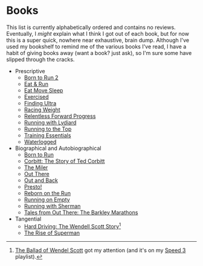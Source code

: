 # Books

This list is currently alphabetically ordered and contains no reviews.
Eventually, I _might_ explain what I think I got out of each book, but
for now this is a super quick, nowhere near exhaustive, brain dump.
Although I've used my bookshelf to remind me of the various books I've
read, I have a habit of giving books away (want a book? just ask), so
I'm sure some have slipped through the cracks.

* Prescriptive
  * [Born to Run 2](https://www.goodreads.com/book/show/60753061-born-to-run-2)
  * [Eat & Run](https://www.goodreads.com/en/book/show/13202092-eat-and-run)
  * [Eat Move Sleep](https://www.goodreads.com/en/book/show/17465697-eat-move-sleep)
  * [Exercised](https://www.goodreads.com/book/show/49358915-exercised)
  * [Finding Ultra](https://www.goodreads.com/cs/book/show/39665673-finding-ultra)
  * [Racing Weight](https://www.goodreads.com/book/show/7192581-racing-weight)
  * [Relentless Forward Progress](https://www.goodreads.com/book/show/10293025-relentless-forward-progress)
  * [Running with Lydiard](https://www.goodreads.com/book/show/1307873.Running_with_Lydiard)
  * [Running to the Top](https://www.goodreads.com/book/show/1307875.Running_to_the_Top)
  * [Training Essentials](https://www.goodreads.com/book/show/27040062-training-essentials-for-ultrarunning)
  * [Waterlogged](https://www.goodreads.com/book/show/14537326-waterlogged)
* Biographical and Autobiographical
  * [Born to Run](https://www.goodreads.com/book/show/6289283-born-to-run)
  * [Corbitt: The Story of Ted Corbitt](https://www.goodreads.com/book/show/9600894-corbitt)
  * [The Miler](https://www.goodreads.com/book/show/74028.Steve_Scott_the_Miler)
  * [Out There](https://www.goodreads.com/book/show/22802297-out-there)
  * [Out and Back](https://www.goodreads.com/book/show/57622554-out-and-back)
  * [Presto!](https://www.goodreads.com/book/show/29359067-presto-how-i-made-over-100-pounds-disappear-and-other-magical-tales)
  * [Reborn on the Run](https://www.goodreads.com/book/show/35756837-reborn-on-the-run)
  * [Running on Empty](https://www.goodreads.com/book/show/10557318-running-on-empty)
  * [Running with Sherman](https://www.goodreads.com/book/show/43834684-running-with-sherman)
  * [Tales from Out There: The Barkley Marathons](https://www.goodreads.com/book/show/7818528-tales-from-out-there)
* Tangential
  * [Hard Driving: The Wendell Scott Story](https://www.goodreads.com/book/show/4758904-hard-driving)[^1]
  * [The Rise of Superman](https://www.goodreads.com/book/show/18222878-the-rise-of-superman)
  
[^1]: [The Ballad of Wendel Scott](https://www.youtube.com/watch?v=y2vXth5xwHA) got my attention (and it's on my [Speed 3](https://www.youtube.com/playlist?list=PLiHB06ix3lYik1aF8qZpFQN3A1QAtzTFu) playlist).

